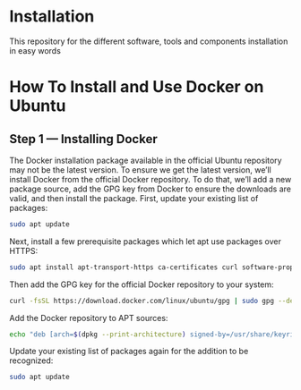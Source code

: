 # Installation
This repository for the different software, tools and components installation in easy words


# How To Install and Use Docker on Ubuntu
## Step 1 — Installing Docker
The Docker installation package available in the official Ubuntu repository may not be the latest version. To ensure we get the latest version, we’ll install Docker from the official Docker repository. To do that, we’ll add a new package source, add the GPG key from Docker to ensure the downloads are valid, and then install the package.
First, update your existing list of packages:
``` bash
sudo apt update
```
Next, install a few prerequisite packages which let apt use packages over HTTPS:
``` bash
sudo apt install apt-transport-https ca-certificates curl software-properties-common
```
Then add the GPG key for the official Docker repository to your system:
``` bash
curl -fsSL https://download.docker.com/linux/ubuntu/gpg | sudo gpg --dearmor -o /usr/share/keyrings/docker-archive-keyring.gpg
```
Add the Docker repository to APT sources:
``` bash
echo "deb [arch=$(dpkg --print-architecture) signed-by=/usr/share/keyrings/docker-archive-keyring.gpg] https://download.docker.com/linux/ubuntu $(lsb_release -cs) stable" | sudo tee /etc/apt/sources.list.d/docker.list > /dev/null
```
Update your existing list of packages again for the addition to be recognized:
``` bash
sudo apt update
```
